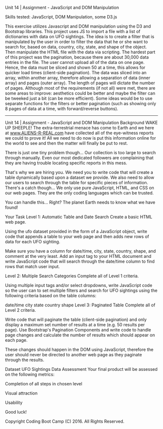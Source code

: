 Unit 14 | Assignment - JavaScript and DOM Manipulation

Skills tested: JavaScript, DOM Manipulation, some D3.js

This exercise utilizes Javascript and DOM manipulation using the D3 and Bootstrap libraries.  This project uses JS to import a file with a list of dictionaries with data on UFO sightings.  The idea is to create a filter that is manipulated by the user in order to filter the data that he or she want to search for, based on data, country, city, state, and shape of the object.  Then manipulate the HTML file with the data via scripting.  The hardest part of this project was the pagination, because there are about 30,000 data entries in the file.  The user cannot upload all of the data on one page.  Hence, the data must be sliced and shown 50 at a time, this allows for quicker load times (client-side pagination).  The data was sliced into an array, within another array, therefore allowing a separation of data (inner array) and pages (outer array).  The length of pages will dictate the number of pages.  Although most of the requirements (if not all) were met, there are some areas to improve: aesthetics could be better and maybe the filter can be tweeked just a bit (can be more efficient).  Some ideas would be to use separate functions for the filters or better pagination (such as showing only 8 pages of data at a time, with forward/reverse buttons).








______________________________________________________________________________________________________________

Unit 14 | Assignment - JavaScript and DOM Manipulation
Background
WAKE UP SHEEPLE! The extra-terrestrial menace has come to Earth and we here at www.ALIENS-R-REAL.com have collected all of the eye-witness reports we could to prove it! All we need to do now is put this information online for the world to see and then the matter will finally be put to rest.

There is just one tiny problem though... Our collection is too large to search through manually. Even our most dedicated followers are complaining that they are having trouble locating specific reports in this mess.

That's why we are hiring you. We need you to write code that will create a table dynamically based upon a dataset we provide. We also need to allow our users to search through the table for specific pieces of information. There's a catch though... We only use pure JavaScript, HTML, and CSS on our web pages. They are the only coding languages which can be trusted.

You can handle this... Right? The planet Earth needs to know what we have found!

Your Task
Level 1: Automatic Table and Date Search
Create a basic HTML web page.

Using the ufo dataset provided in the form of a JavaScript object, write code that appends a table to your web page and then adds new rows of data for each UFO sighting.

Make sure you have a column for date/time, city, state, country, shape, and comment at the very least.
Add an input tag to your HTML document and write JavaScript code that will search through the date/time column to find rows that match user input.

Level 2: Multiple Search Categories
Complete all of Level 1 criteria.

Using multiple input tags and/or select dropdowns, write JavaScript code so the user can to set multiple filters and search for UFO sightings using the following criteria based on the table columns:

date/time
city
state
country
shape
Level 3: Paginated Table
Complete all of Level 2 criteria.

Write code that will paginate the table (client-side pagination) and only display a maximum set number of results at a time (e.g. 50 results per page). Use Bootstrap's Pagination Components and write code to handle page changes and calculate the number of results which should appear on each page.

These changes should happen in the DOM using JavaScript, therefore the user should never be directed to another web page as they paginate through the results.

Dataset
UFO Sightings Data
Assessment
Your final product will be assessed on the following metrics:

Completion of all steps in chosen level

Visual attraction

Usability

Good luck!

Copyright
Coding Boot Camp (C) 2016. All Rights Reserved.